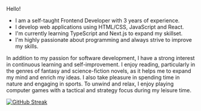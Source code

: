 Hello!
- I am a self-taught Frontend Developer with 3 years of experience.
- I develop web applications using HTML/CSS, JavaScript and React. 
- I'm currently learning TypeScript and Next.js to expand my skillset. 
- I'm highly passionate about programming and always strive to improve my skills. 

In addition to my passion for software development, I have a strong interest in continuous learning and self-improvement. I enjoy reading, particularly in the genres of fantasy and science-fiction novels, as it helps me to expand my mind and enrich my ideas. I also take pleasure in spending time in nature and engaging in sports. To unwind and relax, I enjoy playing computer games with a tactical and strategy focus during my leisure time.

[![GitHub Streak](https://github-readme-streak-stats.herokuapp.com?user=Nujsvart&theme=github-dark&hide_border=true&date_format=M%20j%5B%2C%20Y%5D)](https://git.io/streak-stats)


